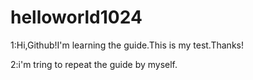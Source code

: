 # helloworld1024


1:Hi,Github!I'm learning the guide.This is my test.Thanks!

2:i'm tring to repeat the guide by myself.
